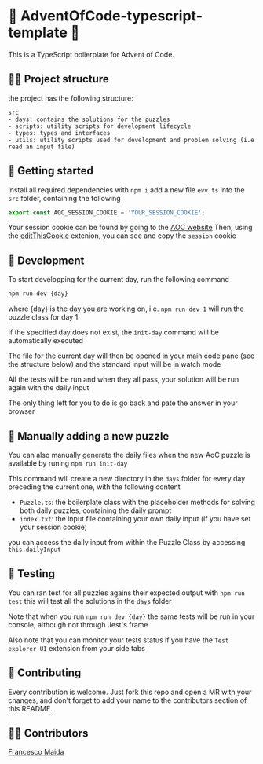 # 🎄 AdventOfCode-typescript-template 🎄

This is a TypeScript boilerplate for Advent of Code.

## 👷‍♂️ Project structure

the project has the following structure:

```
src
- days: contains the solutions for the puzzles
- scripts: utility scripts for development lifecycle
- types: types and interfaces
- utils: utility scripts used for development and problem solving (i.e read an input file)
```

## 🚀 Getting started

install all required dependencies with `npm i`
add a new file `evv.ts` into the `src` folder, containing the following
```typescript
export const AOC_SESSION_COOKIE = 'YOUR_SESSION_COOKIE';
```
Your session cookie can be found by going to the [AOC website](https://adventofcode.com/2022) 
Then, using the [editThisCookie](https://chrome.google.com/webstore/detail/editthiscookie/fngmhnnpilhplaeedifhccceomclgfbg?hl=fr) extenion,
you can see and copy the `session` cookie

## 🔧 Development

To start developping for the current day, run the following command
```bash
npm run dev {day}
```
where {day} is the day you are working on, i.e. `npm run dev 1` will run the puzzle class for day 1.

If the specified day does not exist, the `init-day` command will be automatically executed

The file for the current day will then be opened in your main code pane (see the structure below) and the standard input will be in watch mode

All the tests will be run and when they all pass, your solution will be run again with the daily input

The only thing left for you to do is go back and pate the answer in your browser

## 🎄 Manually adding a new puzzle

You can also manually generate the daily files when the new AoC puzzle is available by runing `npm run init-day`

This command will create a new directory in the `days` folder  for every day preceding the current one, with the following content

- `Puzzle.ts`: the boilerplate class with the placeholder methods for solving both daily puzzles, containing the daily prompt
- `index.txt`: the input file containing your own daily input (if you have set your session cookie)

you can access the daily input from within the Puzzle Class by accessing `this.dailyInput`

## 🧪 Testing

You can ran test for all puzzles agains their expected output with `npm run test` this will test all the solutions in the `days` folder

Note that when you run `npm run dev {day}` the same tests will be run in your console, although not through Jest's frame

Also note that you can monitor your tests status if you have the `Test explorer UI` extension from your side tabs

## 🛫 Contributing

Every contribution is welcome. Just fork this repo and open a MR with your changes, and don't forget to add your name to the contributors section of this README.

## 👨👩 Contributors

[Francesco Maida](https://edge33.github.io)
